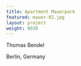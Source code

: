 ```yaml
---
title: Apartment Mauerpark
featured: mauer-02.jpg
layout: project
weight: 0030
---
```


Thomas Bendel

Berlin, Germany
